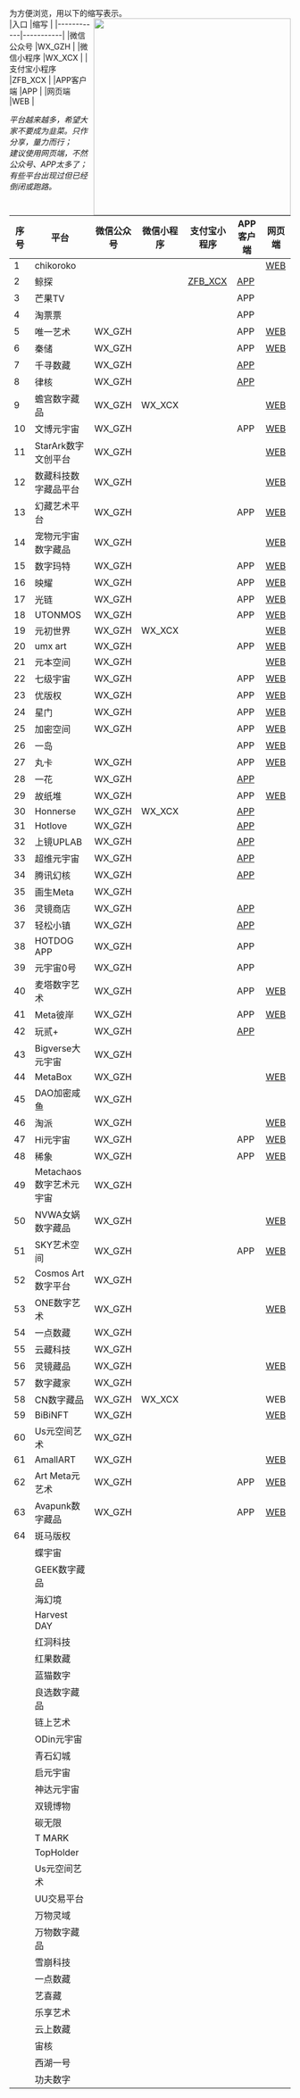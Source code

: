  为方便浏览，用以下的缩写表示。  
 [<img align="right" src="https://github.com/KPI0/NFT/blob/main/images/mmexport328699d6b8cfb1eb74abfd9e223e18ab_16483806.gif" width="353px" />](https://baike.baidu.com/item/NFT/56358612?fr=aladdin/)
|入口        |缩写       |
|------------|-----------|
|微信公众号   |WX_GZH    | 
|微信小程序   |WX_XCX    | 
|支付宝小程序 |ZFB_XCX   |
|APP客户端    |APP       |
|网页端       |WEB       |
  
 *平台越来越多，希望大家不要成为韭菜。只作分享，量力而行；*  
 *建议使用网页端，不然公众号、APP太多了；*  
 *有些平台出现过但已经倒闭或跑路。*
 
 |序号|平台                  |微信公众号     |微信小程序    |支付宝小程序  |APP客户端     |网页端        |
 |----|----------------------|--------------|--------------|--------------|--------------|--------------|
 |1|chikoroko             |              |              |              |              |[WEB](https://expo.chikoroko.art/referral/b9kwdry8wm)|
 |2|鲸探                  |              |              |[ZFB_XCX](https://ur.alipay.com/2PSRO9)       |[APP](https://m.antfans.com/download.html?fansurl=antfans%3A%2F%2Fpage%2Fhome&chInfo=mini&)           |              |
 |3|芒果TV                |              |              |              |APP           |              |    
 |4|淘票票                |              |              |              |APP           |              |    
 |5|唯一艺术              |WX_GZH        |              |              |APP           |[WEB](https://theone.art/)           |    
 |6|秦储                  |WX_GZH        |              |              |APP           |[WEB](https://h5.qcsc.vip/register?c=0DLLKM)           |    
 |7|千寻数藏              |WX_GZH        |              |              |[APP](https://qxh5.pinbs.cn/inapp-share/share-product1-wx.html)           |              |    
 |8|律核                  |WX_GZH        |              |              |[APP](https://wkzx.store/nC3c)           |              |    
 |9|蟾宫数字藏品          |WX_GZH        |WX_XCX        |              |              |[WEB](https://m.honghuchain.com/)          |    
 |10|文博元宇宙            |WX_GZH        |              |              |APP           |[WEB](https://h5.tecprove.com/)      |    
 |11|StarArk数字文创平台   |WX_GZH        |               |             |              |[WEB](https://h5.stararknft.art/#/index)     |   
 |12|数藏科技数字藏品平台  |WX_GZH        |               |             |              |[WEB](https://shucang.cn/mall/#/)    |    
 |13|幻藏艺术平台          |WX_GZH        |               |             |APP           |[WEB](https://h5.huancang.art/#/pages/public/register?invite_code=547357) |    
 |14|宠物元宇宙数字藏品    |WX_GZH        |               |              |             |[WEB](https://tayuzhou.chongbaoxy.com/#/home)   |    
 |15|数字玛特              |WX_GZH        |              |               |APP          |[WEB](https://www.shuzimart.com/index/index/reg.html?pi=20503&mi=6682dff0f708065500d4c8036a3aa986) |
 |16|映耀                 |WX_GZH         |              |                |APP           |[WEB](http://www.yyycyu.top/signup.html?i=W453194)|
 |17|光链                 |WX_GZH         |             |                |APP           |[WEB](https://www.chainoo.cn/login.html?inviteCode=529571)   |
 |18|UTONMOS              |WX_GZH         |             |                |APP       |[WEB](https://h5.metauton.com/invite?fphone=159****0141&fcode=EQ652)|
 |19|元初世界             |WX_GZH         |WX_XCX        |                |              |[WEB](https://h5.gfanx.com/)  |
 |20|umx art              |WX_GZH         |              |                |APP           |[WEB](https://umx.art/#/main?uid=063c23deeb987451558b7c8d311b6bf9a65fc33d) |
 |21|元本空间             |WX_GZH         |              |                |              |[WEB](http://manage.3rdplanet.cn/#/pages/login/res?parentId=249078) |
 |22|七级宇宙             |WX_GZH         |              |                |APP           |[WEB](https://v2.7jft.com/h5/#/pages/login/register?invite_code=6208484) |
 |23|优版权               |WX_GZH         |              |                |APP           |[WEB](https://h5.ubanquan.cn/home?code=wa7aSw) |
 |24|星门                 |WX_GZH         |              |                |APP           |[WEB](https://meta.nft.redph.cn/register?invitCode=TIRIPV5T) |
 |25|加密空间             |WX_GZH         |              |                |APP           |[WEB](https://crypts.cn/)             |
 |26|一岛                 |               |              |                |APP           |[WEB](https://h5.onedao.com.cn/register.html?inviter=e3tfv2wq2f5a)|
 |27|丸卡                 |WX_GZH         |              |                |APP           |[WEB](https://h5.castcards.com/pagesProduct/invite?invitationId=99&channelId=99&shareInviteId=0GG5hhk-5yJSe_izwoJvNg&share=1&isShare=1)  |
 |28|一花                 |WX_GZH         |              |                |[APP](http://yihua.taoqikid.com/active/page/#/download)  |             |
 |29|故纸堆               |WX_GZH         |              |                |APP           |[WEB](https://www.gzdapp.com/#/signUp?icode=3030232)        |
 |30|Honnerse             |WX_GZH         |WX_XCX        |                |[APP](https://honnverse.stars-mine.com/static/download.html)  |             |
 |31|Hotlove              |WX_GZH         |              |                |[APP](http://share.inkanke.net/index.html?referee=YEVBGOMC)           |             |
 |32|上镜UPLAB            |WX_GZH         |              |                |[APP](https://m.oxyz.ltd/app/index.html?userId=17&inviteCode=MMU4ZCPS&headUrl=https://shangjing-static-pro.oss-cn-shanghai.aliyuncs.com/71619_1648976284745&nickName=%E8%83%A1%E7%A1%95%E5%BE%B7) |    |
 |33|超维元宇宙           |WX_GZH         |              |                |[APP](http://superdapp.hzchainup.com/#/?invite_code=BGD9IA)    |             |
 |34|腾讯幻核             |WX_GZH         |              |                |[APP](https://huanhe.qq.com/dist/boss.html#/index/mine?uid=1037802)   |             |
 |35|画生Meta             |WX_GZH         |              |                |              |             |
 |36|灵镜商店             |WX_GZH         |              |                |[APP](https://lingjingshangdian.com/)  |             |
 |37|轻松小镇             |WX_GZH         |              |                |[APP](http://app.relaverse.cn/?invited_id=281763&activity_id=1)  |             |
 |38|HOTDOG APP           |WX_GZH         |              |                |APP             |             |
 |39|元宇宙0号            |WX_GZH         |              |                |APP            |             |
 |40|麦塔数字艺术         |WX_GZH         |              |                |APP           |[WEB](http://front.metahz.com/register?inviteCode=W7SnyR7)    |
 |41|Meta彼岸             |WX_GZH         |              |                |APP             |[WEB](https://meta-h5.genimous.com/#/)   |
 |42|玩贰+                |WX_GZH         |              |                |[APP](https://wan2store.com/app-redirect.htm)  |            |
 |43|Bigverse大元宇宙     |WX_GZH         |              |                |              |             |
 |44|MetaBox              |WX_GZH         |              |                |              |[WEB](https://www.metaboxglobal.cn)             |
 |45|DAO加密咸鱼          |WX_GZH         |              |                |              |             |
 |46|淘派                 |WX_GZH         |              |                |              |[WEB](https://www.taopainft.com/)             |
 |47|Hi元宇宙             |WX_GZH         |              |                |APP           |[WEB](https://szwc.bojunwenhua.cn/pages/tabBar/index1?invite_code=601F2E51886004F7)        |
 |48|稀象                 |WX_GZH         |              |                |APP         |[WEB](http://shop.yes-nft.com/h5/index.html#/pages/login/register?spm=326236.1.0.1.1)             |
 |49|Metachaos数字艺术元宇宙|WX_GZH        |              |                |              |             |
 |50|NVWA女娲数字藏品      |WX_GZH        |              |                |              |[WEB](https://nvwanft.cc/#/index?inviteCode=57C574F)             |
 |51|SKY艺术空间           |WX_GZH        |              |                |APP         |[WEB](http://h5.skynfr.cn/pages/register/register?userCode=7c497a214c8f4863b5b293003680fc01)            |
 |52|Cosmos Art数字平台    |WX_GZH         |              |                |              |             |
 |53|ONE数字艺术           |WX_GZH         |              |                |              |[WEB](https://h5.onenft.top/#/pages/auth/login?invite_code=894899)  |
 |54|一点数藏              |WX_GZH          |              |                |              |             |
 |55|云藏科技              |WX_GZH        |              |                |              |             |
 |56|灵镜藏品              |WX_GZH         |              |                |              |[WEB](https://www.lingjing3.cn/zh-cn/?v=737&inviteCode=DxcqqZHB8LPccgVGmhz47E)             |
 |57|数字藏家              |WX_GZH          |              |                |              |             |
 |58|CN数字藏品            |WX_GZH          |WX_XCX          |                |              |WEB             |
 |59|BiBiNFT               |WX_GZH         |              |                |              |[WEB](https://www.bibinft.com)             |
 |60|Us元空间艺术          |WX_GZH         |              |                |              |             |
 |61|AmallART              |WX_GZH         |              |                |              |[WEB](https://amall.vip/land?code=5425261466357761046)             |
 |62|Art Meta元艺术        |WX_GZH         |              |                |APP            |[WEB]()             |
 |63|Avapunk数字藏品       |WX_GZH         |              |                |APP            |[WEB]()             |
 |64|斑马版权              |               |              |                |              |             |
 ||蝶宇宙                |               |              |                |              |             |
 ||GEEK数字藏品          |               |              |                |              |             |
 ||海幻境                |               |              |                |              |             |
 ||Harvest DAY           |               |              |                |              |             |
 ||红洞科技              |               |              |                |              |             |
 ||红果数藏              |               |              |                |              |             |
 ||蓝猫数字              |               |              |                |              |             |
 ||良选数字藏品          |               |              |                |              |             |
 ||链上艺术              |               |              |                |              |             |
 ||ODin元宇宙            |               |              |                |              |             |
 ||青石幻城              |               |              |                |              |             |
 ||启元宇宙              |               |              |                |              |             |
 ||神达元宇宙            |               |              |                |              |             |
 ||双镜博物              |               |              |                |              |             |
 ||碳无限                |               |              |                |              |             |
 ||T MARK                |               |              |                |              |             |
 ||TopHolder             |               |              |                |              |             |
 ||Us元空间艺术           |               |              |                |              |             |
 ||UU交易平台             |               |              |                |              |             |
 ||万物灵域               |               |              |                |              |             |
 ||万物数字藏品           |               |              |                |              |             |
 ||雪崩科技               |               |              |                |              |             |
 ||一点数藏               |               |              |                |              |             |
 ||艺喜藏                 |               |              |                |              |             |
 ||乐享艺术               |               |              |                |              |             |
 ||云上数藏               |               |              |                |              |             |
 ||宙核                   |               |              |                |              |             |
 ||西湖一号               |               |              |                |              |             |
 ||功夫数字               |               |              |                |              |             |
